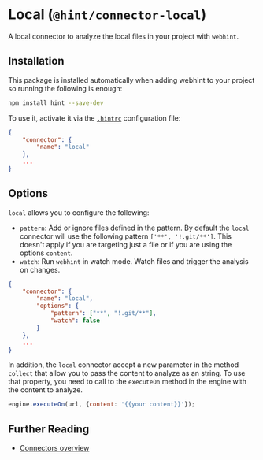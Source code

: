 # Local (`@hint/connector-local`)

A local connector to analyze the local files in your project
with `webhint`.

## Installation

This package is installed automatically when adding webhint to your project
so running the following is enough:

```bash
npm install hint --save-dev
```

To use it, activate it via the [`.hintrc`][hintrc] configuration file:

```json
{
    "connector": {
        "name": "local"
    },
    ...
}
```

## Options

`local` allows you to configure the following:

* `pattern`: Add or ignore files defined in the pattern. By default the
  `local` connector will use the following pattern `['**', '!.git/**']`. This
  doesn't apply if you are targeting just a file or if you are using the
  options `content`.
* `watch`: Run `webhint` in watch mode. Watch files and trigger the analysis
  on changes.

```json
{
    "connector": {
        "name": "local",
        "options": {
            "pattern": ["**", "!.git/**"],
            "watch": false
        }
    },
    ...
}
```

In addition, the `local` connector accept a new parameter in the
method `collect` that allow you to pass the content to analyze as an string.
To use that property, you need to call to the `executeOn` method in
the engine with the content to analyze.

```js
engine.executeOn(url, {content: '{{your content}}'});
```

## Further Reading

* [Connectors overview][connectors]

<!-- Link labels: -->

[connectors]: https://webhint.io/docs/user-guide/concepts/connectors/
[hintrc]: https://webhint.io/docs/user-guide/configuring-webhint/summary/
